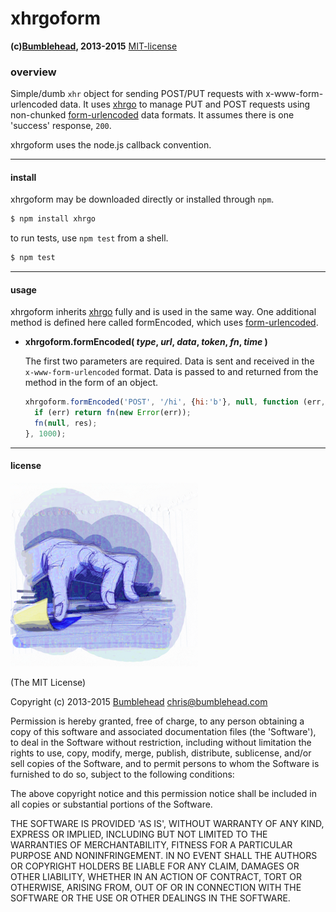 xhrgoform
=========
**(c)[Bumblehead][0], 2013-2015** [MIT-license](#license)

### overview

Simple/dumb `xhr` object for sending POST/PUT requests with x-www-form-urlencoded data. It uses [xhrgo][5] to manage PUT and POST requests using non-chunked [form-urlencoded][3] data formats. It assumes there is one 'success' response, `200`.

xhrgoform uses the node.js callback convention.

[0]: http://www.bumblehead.com                            "bumblehead"
[5]: https://github.com/iambumblehead/xhrgo
[6]: https://github.com/iambumblehead/xhrgo#usage
[3]: https://npmjs.org/package/form-urlencoded    "www-urlformencoded"

------------------------------------------------------------------------------
#### <a id="install"></a>install

xhrgoform may be downloaded directly or installed through `npm`.

```bash
$ npm install xhrgo
```

to run tests, use `npm test` from a shell.

```bash
$ npm test
```


---------------------------------------------------------
#### <a id="usage"></a>usage

xhrgoform inherits [xhrgo][6] fully and is used in the same way. One additional method is defined here called formEncoded, which uses [form-urlencoded][2].

 * **xhrgoform.formEncoded( _type_, _url_, _data_, _token_, _fn_, _time_ )**
 
   The first two parameters are required. Data is sent and received in the `x-www-form-urlencoded` format. Data is passed to and returned from the method in the form of an object.
 
   ```javascript
   xhrgoform.formEncoded('POST', '/hi', {hi:'b'}, null, function (err, res) {
     if (err) return fn(new Error(err));
     fn(null, res);
   }, 1000);
   ```


[2]: http://github.com/iambumblehead/url-formencoded     "formencoded"

------------------------------------------------------------------------------
#### <a id="license">license

 ![scrounge](https://github.com/iambumblehead/scroungejs/raw/master/img/hand.png) 

(The MIT License)

Copyright (c) 2013-2015 [Bumblehead][0] <chris@bumblehead.com>

Permission is hereby granted, free of charge, to any person obtaining a copy of this software and associated documentation files (the 'Software'), to deal in the Software without restriction, including without limitation the rights to use, copy, modify, merge, publish, distribute, sublicense, and/or sell copies of the Software, and to permit persons to whom the Software is furnished to do so, subject to the following conditions:

The above copyright notice and this permission notice shall be included in all copies or substantial portions of the Software.

THE SOFTWARE IS PROVIDED 'AS IS', WITHOUT WARRANTY OF ANY KIND, EXPRESS OR IMPLIED, INCLUDING BUT NOT LIMITED TO THE WARRANTIES OF MERCHANTABILITY, FITNESS FOR A PARTICULAR PURPOSE AND NONINFRINGEMENT. IN NO EVENT SHALL THE AUTHORS OR COPYRIGHT HOLDERS BE LIABLE FOR ANY CLAIM, DAMAGES OR OTHER LIABILITY, WHETHER IN AN ACTION OF CONTRACT, TORT OR OTHERWISE, ARISING FROM, OUT OF OR IN CONNECTION WITH THE SOFTWARE OR THE USE OR OTHER DEALINGS IN THE SOFTWARE.
